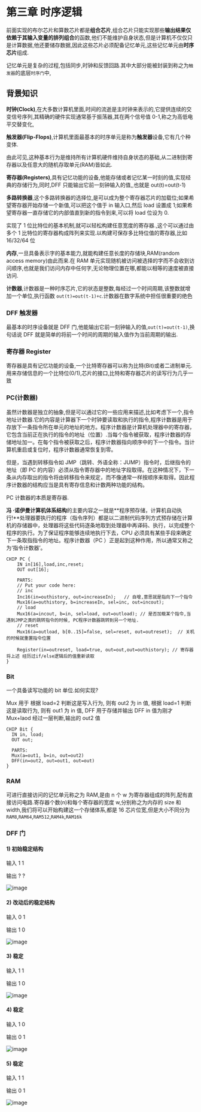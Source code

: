 # 第三章 时序逻辑

前面实现的布尔芯片和算数芯片都是**组合芯片**,组合芯片只能实现那些**输出结果仅依赖于其输入变量的排列组合**的函数,他们不能维护自身状态,但是计算机不仅仅只是计算数据,他还要储存数据,因此这些芯片必须配备记忆单元,这些记忆单元由**时序芯片**组成.

记忆单元是复杂的过程,包括同步,时钟和反馈回路.其中大部分能被封装到称之为`触发器`的底层`时序门`中,

## 背景知识

**时钟(Clock)**,在大多数计算机里面,时间的流逝是主时钟来表示的,它提供连续的交变信号序列,其精确的硬件实现通常基于振荡器,其在两个信号值 0-1,称之为高低电平交替变化,

**触发器(Flip-Flops)**,计算机里面最基本的时序单元是称为**触发器**设备,它有几个种变体.

由此可见,这种基本行为是维持所有计算机硬件维持自身状态的基础,从二进制到寄存器以及任意大的随机存取单元(RAM)皆如此.

**寄存器(Registers)**,具有记忆功能的设备,他能存储或者记忆某一时刻的值,实现经典的存储行为,同时,DFF 只能输出它前一刻钟输入的值,,也就是 out(t)=out(t-1)

**多路转换器**,这个多路转换器的选择位,是可以成为整个寄存器芯片的加载位;如果希望寄存器开始存储一个新值,可以把这个值于 in 输入口,然后 load 设置成 1;如果希望寄存器一直存储它的内部值直到新的指令到来,可以将 load 位设为 0.

实现了 1 位比特位的基本机制,就可以轻松构建任意宽度的寄存器.,这个可以通过由多个 1 比特位的寄存器构成阵列来实现.以构建可保存多比特位值的寄存器,比如 16/32/64 位

**内存**,一旦具备表示字的基本能力,就能构建任意长度的存储块,RAM(random access memory)由此而来.在 RAM 单元实现随机被访问被选择的字而不会收到访问顺序,也就是我们访问内存中任何字,无论物理位置在哪,都能以相等的速度被直接访问.

**计数器**,计数器是一种时序芯片,它的状态是整数,每经过一个时间周期,该整数就增加一个单位,执行函数 `out(t)=out(t-1)+c`.计数器在数字系统中担任很重要的绝色

### DFF 触发器

最基本的时序设备就是 DFF 门,他能输出它前一刻钟输入的值,`out(t)=out(t-1)`,换句话说 DFF 就是简单的将前一个时间的周期的输入值作为当前周期的输出.

### 寄存器 Register

寄存器是具有记忆功能的设备,一个比特寄存器可以称为比特(Bit)或者二进制单元.用来存储信息的一个比特位(0/1),芯片的接口,比特和寄存器芯片的读写行为几乎一致

### PC(计数器)

虽然计数器是独立的抽象,但是可以通过它的一些应用来描述,比如考虑下一个,指令地址计数器.它的内容是计算器下一个时钟要读取和执行的指令,程序计数器是用于存放下一条指令所在单元的地址的地方。程序计数器是计算机处理器中的寄存器，它包含当前正在执行的指令的地址（位置）.当每个指令被获取，程序计数器的存储地址加一。在每个指令被获取之后，程序计数器指向顺序中的下一个指令。当计算机重启或复位时，程序计数器通常恢复到零。

但是，当遇到转移指令如 JMP（跳转、外语全称：JUMP）指令时，后继指令的地址（即 PC 的内容）必须从指令寄存器中的地址字段取得。在这种情况下，下一条从内存取出的指令将由转移指令来规定，而不像通常一样按顺序来取得。因此程序计数器的结构应当是具有寄存信息和计数两种功能的结构。

PC 计数器的本质是寄存器.

**冯 ·诺伊曼计算机体系结构**的主要内容之一就是**程序预存储，计算机自动执行!**处理器要执行的程序（指令序列）都是以二进制代码序列方式预存储在计算机的存储器中，处理器将这些代码逐条地取到处理器中再译码、执行，以完成整个程序的执行。为了保证程序能够连续地执行下去，CPU 必须具有某些手段来确定下一条取指指令的地址。程序计数器（PC ）正是起到这种作用，所以通常又称之为‘指令计数器’。

```dhl
CHIP PC {
    IN in[16],load,inc,reset;
    OUT out[16];

    PARTS:
    // Put your code here:
    // inc
    Inc16(in=outhistory, out=increaseIn);   // 自增,意思就是指向下一个指令
    Mux16(a=outhistory, b=increaseIn, sel=inc, out=incout);
    // load
    Mux16(a=incout, b=in, sel=load, out=outload); // 是否加载某个指令,当遇到JMP之类的跳转指令的时候, PC程序计数器跳转到另一个地址.
    // reset
    Mux16(a=outload, b[0..15]=false, sel=reset, out=outreset);  // 关机的时候就重置指令位置

    Register(in=outreset, load=true, out=out,out=outhistory); // 寄存器将上述 经历过if/else逻辑后的值重新读取
}
```

### Bit

一个具备读写功能的 bit 单位.如何实现?

Mux 用于
根据 load=2 判断这是写入行为, 则有 out2 为 in 值,
根据 load=1 判断这是读取行为, 则有 out1 为 in 值,
DFF 用于存储并输出
DFF in 值为刚才 Mux+laod 经过一层判断,输出的 out2 值

```hdl
CHIP Bit {
  IN in, load;
  OUT out;

  PARTS:
  Mux(a=out1, b=in, out=out2)
  DFF(in=out2, out=out1, out=out)
}
```

### RAM

可进行直接访问的记忆单元称之为 RAM,是由 n 个 w 为寄存器组成的阵列,配有直接访问电路.寄存器个数(n)和每个寄存器的宽度 w,分别称之为内存的 size 和 width,我们将可以开始构建这一个存储体系,都是 16 芯片位宽,但是大小不同分为`RAM8`,`RAM64`,`RAM512`,`RAM4k`,`RAM16k`

### DFF 门

#### 1) 初始稳定结构

输入 1 1

输出 ? ?

![image](./01.png)

#### 2) 改动后的稳定结构

输入 0 1

输出 1 0

![image](./02.png)

#### 3) 稳定

输入 1 1

输出 1 0

![image](./03.png)

#### 4) 稳定

输入 1 0

输出 0 1

![image](./04.png)

#### 5) 稳定

输入 1 1

输出 0 1

![image](./05.png)
